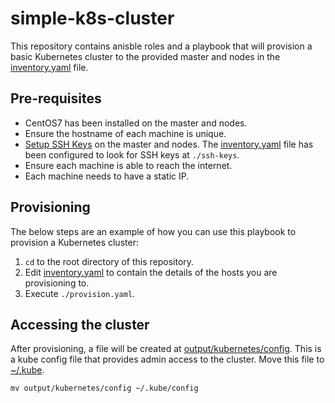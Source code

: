 # simple-k8s-cluster

This repository contains anisble roles and a playbook that will provision a basic Kubernetes cluster to the provided master and nodes in the [inventory.yaml](inventory.yaml) file.

## Pre-requisites

- CentOS7 has been installed on the master and nodes.
- Ensure the hostname of each machine is unique.
- [Setup SSH Keys](https://www.digitalocean.com/community/tutorials/how-to-configure-ssh-key-based-authentication-on-a-linux-server) on the master and nodes. The [inventory.yaml](inventory.yaml) file has been configured to look for SSH keys at `./ssh-keys`.
- Ensure each machine is able to reach the internet.
- Each machine needs to have a static IP.

## Provisioning

The below steps are an example of how you can use this playbook to provision a Kubernetes cluster:

1. `cd` to the root directory of this repository.
2. Edit [inventory.yaml](inventory.yaml) to contain the details of the hosts you are provisioning to.
3. Execute `./provision.yaml`.

## Accessing the cluster

After provisioning, a file will be created at [output/kubernetes/config](output/kubernetes/config). This is a kube config file that provides admin access to the cluster. Move this file to [~/.kube](~/.kube).

```shell
mv output/kubernetes/config ~/.kube/config
```